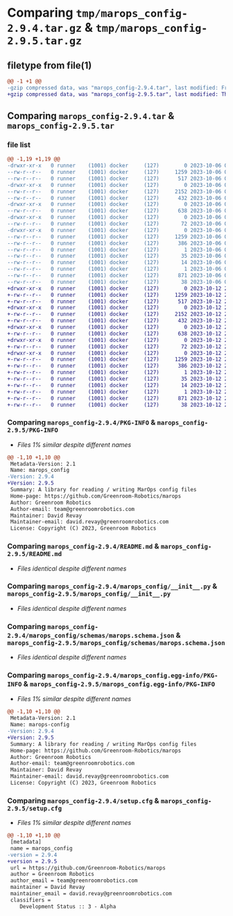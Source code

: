 # Comparing `tmp/marops_config-2.9.4.tar.gz` & `tmp/marops_config-2.9.5.tar.gz`

## filetype from file(1)

```diff
@@ -1 +1 @@
-gzip compressed data, was "marops_config-2.9.4.tar", last modified: Fri Oct  6 07:08:28 2023, max compression
+gzip compressed data, was "marops_config-2.9.5.tar", last modified: Thu Oct 12 22:27:12 2023, max compression
```

## Comparing `marops_config-2.9.4.tar` & `marops_config-2.9.5.tar`

### file list

```diff
@@ -1,19 +1,19 @@
-drwxr-xr-x   0 runner    (1001) docker     (127)        0 2023-10-06 07:08:28.616651 marops_config-2.9.4/
--rw-r--r--   0 runner    (1001) docker     (127)     1259 2023-10-06 07:08:28.616651 marops_config-2.9.4/PKG-INFO
--rw-r--r--   0 runner    (1001) docker     (127)      517 2023-10-06 07:07:51.000000 marops_config-2.9.4/README.md
-drwxr-xr-x   0 runner    (1001) docker     (127)        0 2023-10-06 07:08:28.612651 marops_config-2.9.4/marops_config/
--rw-r--r--   0 runner    (1001) docker     (127)     2152 2023-10-06 07:07:51.000000 marops_config-2.9.4/marops_config/__init__.py
--rw-r--r--   0 runner    (1001) docker     (127)      432 2023-10-06 07:07:51.000000 marops_config-2.9.4/marops_config/generate_schemas.py
-drwxr-xr-x   0 runner    (1001) docker     (127)        0 2023-10-06 07:08:28.616651 marops_config-2.9.4/marops_config/schemas/
--rw-r--r--   0 runner    (1001) docker     (127)      638 2023-10-06 07:07:51.000000 marops_config-2.9.4/marops_config/schemas/marops.schema.json
-drwxr-xr-x   0 runner    (1001) docker     (127)        0 2023-10-06 07:08:28.616651 marops_config-2.9.4/marops_config/test/
--rw-r--r--   0 runner    (1001) docker     (127)       72 2023-10-06 07:07:51.000000 marops_config-2.9.4/marops_config/test/marops_config_test.py
-drwxr-xr-x   0 runner    (1001) docker     (127)        0 2023-10-06 07:08:28.612651 marops_config-2.9.4/marops_config.egg-info/
--rw-r--r--   0 runner    (1001) docker     (127)     1259 2023-10-06 07:08:28.000000 marops_config-2.9.4/marops_config.egg-info/PKG-INFO
--rw-r--r--   0 runner    (1001) docker     (127)      386 2023-10-06 07:08:28.000000 marops_config-2.9.4/marops_config.egg-info/SOURCES.txt
--rw-r--r--   0 runner    (1001) docker     (127)        1 2023-10-06 07:08:28.000000 marops_config-2.9.4/marops_config.egg-info/dependency_links.txt
--rw-r--r--   0 runner    (1001) docker     (127)       35 2023-10-06 07:08:28.000000 marops_config-2.9.4/marops_config.egg-info/requires.txt
--rw-r--r--   0 runner    (1001) docker     (127)       14 2023-10-06 07:08:28.000000 marops_config-2.9.4/marops_config.egg-info/top_level.txt
--rw-r--r--   0 runner    (1001) docker     (127)        1 2023-10-06 07:08:28.000000 marops_config-2.9.4/marops_config.egg-info/zip-safe
--rw-r--r--   0 runner    (1001) docker     (127)      871 2023-10-06 07:08:28.616651 marops_config-2.9.4/setup.cfg
--rw-r--r--   0 runner    (1001) docker     (127)       38 2023-10-06 07:07:51.000000 marops_config-2.9.4/setup.py
+drwxr-xr-x   0 runner    (1001) docker     (127)        0 2023-10-12 22:27:12.340208 marops_config-2.9.5/
+-rw-r--r--   0 runner    (1001) docker     (127)     1259 2023-10-12 22:27:12.340208 marops_config-2.9.5/PKG-INFO
+-rw-r--r--   0 runner    (1001) docker     (127)      517 2023-10-12 22:26:32.000000 marops_config-2.9.5/README.md
+drwxr-xr-x   0 runner    (1001) docker     (127)        0 2023-10-12 22:27:12.340208 marops_config-2.9.5/marops_config/
+-rw-r--r--   0 runner    (1001) docker     (127)     2152 2023-10-12 22:26:32.000000 marops_config-2.9.5/marops_config/__init__.py
+-rw-r--r--   0 runner    (1001) docker     (127)      432 2023-10-12 22:26:32.000000 marops_config-2.9.5/marops_config/generate_schemas.py
+drwxr-xr-x   0 runner    (1001) docker     (127)        0 2023-10-12 22:27:12.340208 marops_config-2.9.5/marops_config/schemas/
+-rw-r--r--   0 runner    (1001) docker     (127)      638 2023-10-12 22:26:32.000000 marops_config-2.9.5/marops_config/schemas/marops.schema.json
+drwxr-xr-x   0 runner    (1001) docker     (127)        0 2023-10-12 22:27:12.340208 marops_config-2.9.5/marops_config/test/
+-rw-r--r--   0 runner    (1001) docker     (127)       72 2023-10-12 22:26:32.000000 marops_config-2.9.5/marops_config/test/marops_config_test.py
+drwxr-xr-x   0 runner    (1001) docker     (127)        0 2023-10-12 22:27:12.340208 marops_config-2.9.5/marops_config.egg-info/
+-rw-r--r--   0 runner    (1001) docker     (127)     1259 2023-10-12 22:27:12.000000 marops_config-2.9.5/marops_config.egg-info/PKG-INFO
+-rw-r--r--   0 runner    (1001) docker     (127)      386 2023-10-12 22:27:12.000000 marops_config-2.9.5/marops_config.egg-info/SOURCES.txt
+-rw-r--r--   0 runner    (1001) docker     (127)        1 2023-10-12 22:27:12.000000 marops_config-2.9.5/marops_config.egg-info/dependency_links.txt
+-rw-r--r--   0 runner    (1001) docker     (127)       35 2023-10-12 22:27:12.000000 marops_config-2.9.5/marops_config.egg-info/requires.txt
+-rw-r--r--   0 runner    (1001) docker     (127)       14 2023-10-12 22:27:12.000000 marops_config-2.9.5/marops_config.egg-info/top_level.txt
+-rw-r--r--   0 runner    (1001) docker     (127)        1 2023-10-12 22:27:12.000000 marops_config-2.9.5/marops_config.egg-info/zip-safe
+-rw-r--r--   0 runner    (1001) docker     (127)      871 2023-10-12 22:27:12.340208 marops_config-2.9.5/setup.cfg
+-rw-r--r--   0 runner    (1001) docker     (127)       38 2023-10-12 22:26:32.000000 marops_config-2.9.5/setup.py
```

### Comparing `marops_config-2.9.4/PKG-INFO` & `marops_config-2.9.5/PKG-INFO`

 * *Files 1% similar despite different names*

```diff
@@ -1,10 +1,10 @@
 Metadata-Version: 2.1
 Name: marops_config
-Version: 2.9.4
+Version: 2.9.5
 Summary: A library for reading / writing MarOps config files
 Home-page: https://github.com/Greenroom-Robotics/marops
 Author: Greenroom Robotics
 Author-email: team@greenroomrobotics.com
 Maintainer: David Revay
 Maintainer-email: david.revay@greenroomrobotics.com
 License: Copyright (C) 2023, Greenroom Robotics
```

### Comparing `marops_config-2.9.4/README.md` & `marops_config-2.9.5/README.md`

 * *Files identical despite different names*

### Comparing `marops_config-2.9.4/marops_config/__init__.py` & `marops_config-2.9.5/marops_config/__init__.py`

 * *Files identical despite different names*

### Comparing `marops_config-2.9.4/marops_config/schemas/marops.schema.json` & `marops_config-2.9.5/marops_config/schemas/marops.schema.json`

 * *Files identical despite different names*

### Comparing `marops_config-2.9.4/marops_config.egg-info/PKG-INFO` & `marops_config-2.9.5/marops_config.egg-info/PKG-INFO`

 * *Files 1% similar despite different names*

```diff
@@ -1,10 +1,10 @@
 Metadata-Version: 2.1
 Name: marops-config
-Version: 2.9.4
+Version: 2.9.5
 Summary: A library for reading / writing MarOps config files
 Home-page: https://github.com/Greenroom-Robotics/marops
 Author: Greenroom Robotics
 Author-email: team@greenroomrobotics.com
 Maintainer: David Revay
 Maintainer-email: david.revay@greenroomrobotics.com
 License: Copyright (C) 2023, Greenroom Robotics
```

### Comparing `marops_config-2.9.4/setup.cfg` & `marops_config-2.9.5/setup.cfg`

 * *Files 1% similar despite different names*

```diff
@@ -1,10 +1,10 @@
 [metadata]
 name = marops_config
-version = 2.9.4
+version = 2.9.5
 url = https://github.com/Greenroom-Robotics/marops
 author = Greenroom Robotics
 author_email = team@greenroomrobotics.com
 maintainer = David Revay
 maintainer_email = david.revay@greenroomrobotics.com
 classifiers = 
 	Development Status :: 3 - Alpha
```

